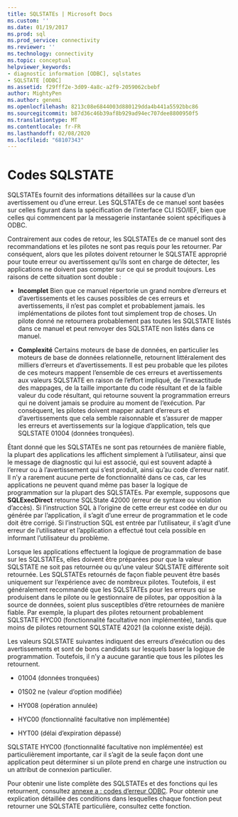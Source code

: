 ```yaml
---
title: SQLSTATEs | Microsoft Docs
ms.custom: ''
ms.date: 01/19/2017
ms.prod: sql
ms.prod_service: connectivity
ms.reviewer: ''
ms.technology: connectivity
ms.topic: conceptual
helpviewer_keywords:
- diagnostic information [ODBC], sqlstates
- SQLSTATE [ODBC]
ms.assetid: f29fff2e-3d09-4a8c-a2f9-2059062cbebf
author: MightyPen
ms.author: genemi
ms.openlocfilehash: 8213c08e6844003d880129dda4b441a5592bbc86
ms.sourcegitcommit: b87d36c46b39af8b929ad94ec707dee8800950f5
ms.translationtype: MT
ms.contentlocale: fr-FR
ms.lasthandoff: 02/08/2020
ms.locfileid: "68107343"
---
```

# <a name="sqlstates"></a>Codes SQLSTATE
SQLSTATEs fournit des informations détaillées sur la cause d’un avertissement ou d’une erreur. Les SQLSTATEs de ce manuel sont basées sur celles figurant dans la spécification de l’interface CLI ISO/IEF, bien que celles qui commencent par la messagerie instantanée soient spécifiques à ODBC.  
  
 Contrairement aux codes de retour, les SQLSTATEs de ce manuel sont des recommandations et les pilotes ne sont pas requis pour les retourner. Par conséquent, alors que les pilotes doivent retourner le SQLSTATE approprié pour toute erreur ou avertissement qu’ils sont en charge de détecter, les applications ne doivent pas compter sur ce qui se produit toujours. Les raisons de cette situation sont double :  
  
-   **Incomplet** Bien que ce manuel répertorie un grand nombre d’erreurs et d’avertissements et les causes possibles de ces erreurs et avertissements, il n’est pas complet et probablement jamais. les implémentations de pilotes font tout simplement trop de choses. Un pilote donné ne retournera probablement pas toutes les SQLSTATE listés dans ce manuel et peut renvoyer des SQLSTATE non listés dans ce manuel.  
  
-   **Complexité** Certains moteurs de base de données, en particulier les moteurs de base de données relationnelle, retournent littéralement des milliers d’erreurs et d’avertissements. Il est peu probable que les pilotes de ces moteurs mappent l’ensemble de ces erreurs et avertissements aux valeurs SQLSTATE en raison de l’effort impliqué, de l’inexactitude des mappages, de la taille importante du code résultant et de la faible valeur du code résultant, qui retourne souvent la programmation erreurs qui ne doivent jamais se produire au moment de l’exécution. Par conséquent, les pilotes doivent mapper autant d’erreurs et d’avertissements que cela semble raisonnable et s’assurer de mapper les erreurs et avertissements sur la logique d’application, tels que SQLSTATE 01004 (données tronquées).  
  
 Étant donné que les SQLSTATEs ne sont pas retournées de manière fiable, la plupart des applications les affichent simplement à l’utilisateur, ainsi que le message de diagnostic qui lui est associé, qui est souvent adapté à l’erreur ou à l’avertissement qui s’est produit, ainsi qu’au code d’erreur natif. Il n’y a rarement aucune perte de fonctionnalité dans ce cas, car les applications ne peuvent quand même pas baser la logique de programmation sur la plupart des SQLSTATEs. Par exemple, supposons que **SQLExecDirect** retourne SQLState 42000 (erreur de syntaxe ou violation d’accès). Si l’instruction SQL à l’origine de cette erreur est codée en dur ou générée par l’application, il s’agit d’une erreur de programmation et le code doit être corrigé. Si l’instruction SQL est entrée par l’utilisateur, il s’agit d’une erreur de l’utilisateur et l’application a effectué tout cela possible en informant l’utilisateur du problème.  
  
 Lorsque les applications effectuent la logique de programmation de base sur les SQLSTATEs, elles doivent être préparées pour que la valeur SQLSTATE ne soit pas retournée ou qu’une valeur SQLSTATE différente soit retournée. Les SQLSTATEs retournés de façon fiable peuvent être basés uniquement sur l’expérience avec de nombreux pilotes. Toutefois, il est généralement recommandé que les SQLSTATEs pour les erreurs qui se produisent dans le pilote ou le gestionnaire de pilotes, par opposition à la source de données, soient plus susceptibles d’être retournées de manière fiable. Par exemple, la plupart des pilotes retournent probablement SQLSTATE HYC00 (fonctionnalité facultative non implémentée), tandis que moins de pilotes retournent SQLSTATE 42021 (la colonne existe déjà).  
  
 Les valeurs SQLSTATE suivantes indiquent des erreurs d’exécution ou des avertissements et sont de bons candidats sur lesquels baser la logique de programmation. Toutefois, il n’y a aucune garantie que tous les pilotes les retournent.  
  
-   01004 (données tronquées)  
  
-   01S02 ne (valeur d’option modifiée)  
  
-   HY008 (opération annulée)  
  
-   HYC00 (fonctionnalité facultative non implémentée)  
  
-   HYT00 (délai d’expiration dépassé)  
  
 SQLSTATE HYC00 (fonctionnalité facultative non implémentée) est particulièrement importante, car il s’agit de la seule façon dont une application peut déterminer si un pilote prend en charge une instruction ou un attribut de connexion particulier.  
  
 Pour obtenir une liste complète des SQLSTATEs et des fonctions qui les retournent, consultez [annexe a : codes d’erreur ODBC](../../../odbc/reference/appendixes/appendix-a-odbc-error-codes.md). Pour obtenir une explication détaillée des conditions dans lesquelles chaque fonction peut retourner une SQLSTATE particulière, consultez cette fonction.
